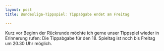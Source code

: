 ```yaml
---
layout: post
title: Bundesliga-Tippspiel: Tippabgabe endet am Freitag

---
```


Kurz vor Beginn der Rückrunde möchte ich gerne unser Tippspiel wieder in Erinnerung rufen: Die Tippabgabe für den 18. Spieltag ist noch bis Freitag um 20.30 Uhr möglich.


